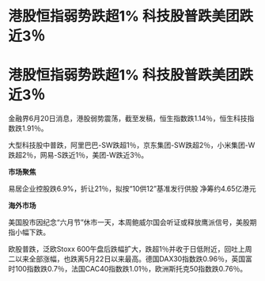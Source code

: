 # 港股恒指弱势跌超1% 科技股普跌美团跌近3％

# 港股恒指弱势跌超1% 科技股普跌美团跌近3％

金融界6月20日消息，港股弱势震荡，截至发稿，恒生指数跌1.14％，恒生科技指数跌1.91％。

大型科技股中普跌，阿里巴巴-SW跌超1％，京东集团-SW跌超2％，小米集团-W跌超2％，网易-S跌近1％，美团-W跌近3％。

**市场聚焦**

易居企业控股跌6.9%，折让21％，拟按“10供12”基准发行供股 净筹约4.65亿港元

**海外市场**

美国股市因纪念“六月节”休市一天，本周鲍威尔国会听证或释放鹰派信号，美股期指小幅下跌。

欧股普跌，泛欧Stoxx
600午盘后跌幅扩大，跌超1％并收于日低附近，回吐上周二以来全部涨幅，也跌离5月22日以来最高。德国DAX30指数跌0.96％，英国富时100指数跌0.7％，法国CAC40指数跌1.01％，欧洲斯托克50指数跌0.76％。

